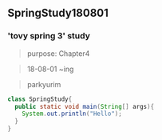 ## SpringStudy180801

### 'tovy spring 3' study  

>purpose: Chapter4

>18-08-01 ~ing

>parkyurim

```java
class SpringStudy{
  public static void main(String[] args){
    System.out.println("Hello");
  }
}
```
